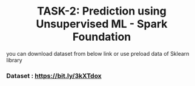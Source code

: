 <h1 align='center'> TASK-2: Prediction using Unsupervised ML - Spark Foundation </h1>

you can download dataset from below link or use preload data of Sklearn library

### Dataset : https://bit.ly/3kXTdox
